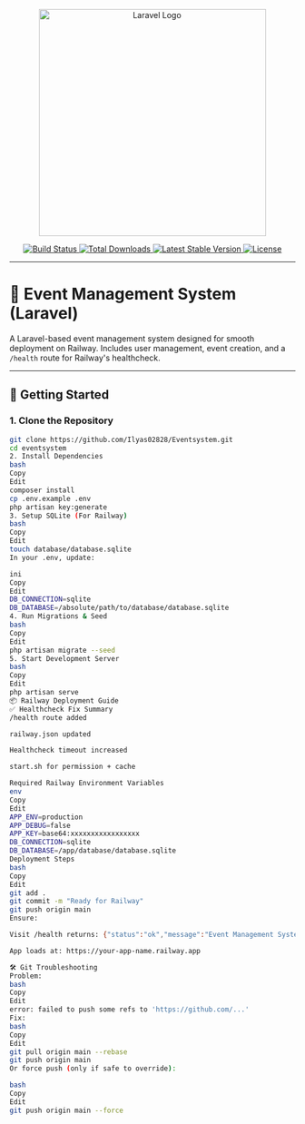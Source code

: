 <p align="center">
  <a href="https://laravel.com" target="_blank">
    <img src="https://raw.githubusercontent.com/laravel/art/master/logo-lockup/5%20SVG/2%20CMYK/1%20Full%20Color/laravel-logolockup-cmyk-red.svg" width="400" alt="Laravel Logo">
  </a>
</p>

<p align="center">
  <a href="https://github.com/laravel/framework/actions">
    <img src="https://github.com/laravel/framework/workflows/tests/badge.svg" alt="Build Status">
  </a>
  <a href="https://packagist.org/packages/laravel/framework">
    <img src="https://img.shields.io/packagist/dt/laravel/framework" alt="Total Downloads">
  </a>
  <a href="https://packagist.org/packages/laravel/framework">
    <img src="https://img.shields.io/packagist/v/laravel/framework" alt="Latest Stable Version">
  </a>
  <a href="https://packagist.org/packages/laravel/framework">
    <img src="https://img.shields.io/packagist/l/laravel/framework" alt="License">
  </a>
</p>

---

# 🎫 Event Management System (Laravel)

A Laravel-based event management system designed for smooth deployment on Railway. Includes user management, event creation, and a `/health` route for Railway's healthcheck.

---

## 🚀 Getting Started

### 1. Clone the Repository
```bash
git clone https://github.com/Ilyas02828/Eventsystem.git
cd eventsystem
2. Install Dependencies
bash
Copy
Edit
composer install
cp .env.example .env
php artisan key:generate
3. Setup SQLite (For Railway)
bash
Copy
Edit
touch database/database.sqlite
In your .env, update:

ini
Copy
Edit
DB_CONNECTION=sqlite
DB_DATABASE=/absolute/path/to/database/database.sqlite
4. Run Migrations & Seed
bash
Copy
Edit
php artisan migrate --seed
5. Start Development Server
bash
Copy
Edit
php artisan serve
📦 Railway Deployment Guide
✅ Healthcheck Fix Summary
/health route added

railway.json updated

Healthcheck timeout increased

start.sh for permission + cache

Required Railway Environment Variables
env
Copy
Edit
APP_ENV=production
APP_DEBUG=false
APP_KEY=base64:xxxxxxxxxxxxxxxxx
DB_CONNECTION=sqlite
DB_DATABASE=/app/database/database.sqlite
Deployment Steps
bash
Copy
Edit
git add .
git commit -m "Ready for Railway"
git push origin main
Ensure:

Visit /health returns: {"status":"ok","message":"Event Management System is running"}

App loads at: https://your-app-name.railway.app

🛠️ Git Troubleshooting
Problem:
bash
Copy
Edit
error: failed to push some refs to 'https://github.com/...'
Fix:
bash
Copy
Edit
git pull origin main --rebase
git push origin main
Or force push (only if safe to override):

bash
Copy
Edit
git push origin main --force
